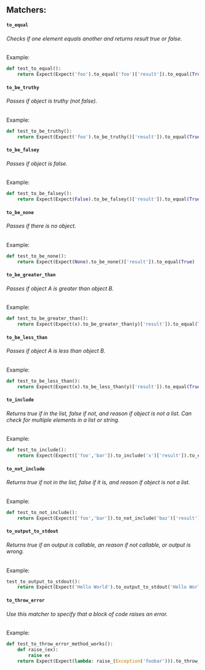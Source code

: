## Matchers:


#### `to_equal`
###### Checks if one element equals another and returns result true or false.
Example:
```python
def test_to_equal():
    return Expect(Expect('foo').to_equal('foo')['result']).to_equal(True)
```
#### `to_be_truthy`
###### Passes if object is truthy (not false).
Example:
```python
def test_to_be_truthy():
    return Expect(Expect('foo').to_be_truthy()['result']).to_equal(True)
```
#### `to_be_falsey`
###### Passes if object is false.
Example:
```python
def test_to_be_falsey():
    return Expect(Expect(False).to_be_falsey()['result']).to_equal(True)
```
#### `to_be_none`
###### Passes if there is no object.
Example:
```python
def test_to_be_none():
    return Expect(Expect(None).to_be_none()['result']).to_equal(True)
```
#### `to_be_greater_than`
###### Passes if object A is greater than object B.
Example:
```python
def test_to_be_greater_than():
    return Expect(Expect(x).to_be_greater_than(y)['result']).to_equal(True)
```
#### `to_be_less_than`
###### Passes if object A is less than object B.
Example:
```python
def test_to_be_less_than():
    return Expect(Expect(x).to_be_less_than(y)['result']).to_equal(True)
```
#### `to_include`
###### Returns true if in the list, false if not, and reason if object is not a list. Can check for multiple elements in a list or string.
Example:
```python
def test_to_include():
    return Expect(Expect(['foo','bar']).to_include('x')['result']).to_equal(True)
```
#### `to_not_include`
###### Returns true if not in the list, false if it is, and reason if object is not a list.
Example:
```python
def test_to_not_include():
    return Expect(Expect(['foo','bar']).to_not_include('baz')['result']).to_equal(True)
```
#### `to_output_to_stdout`
###### Returns true if an output is callable, an reason if not callable, or output is wrong.
Example:
```python
test_to_output_to_stdout():
    return Expect(Expect('Hello World').to_output_to_stdout('Hello World')['reason']).to_equal('Expected: hello to be callable')
```
#### `to_throw_error`
###### Use this matcher to specify that a block of code raises an error.
Example:
```python
def test_to_throw_error_method_works():
    def raise_(ex):
        raise ex
    return Expect(Expect(lambda: raise_(Exception('foobar'))).to_throw_error('foobar')['result']).to_equal(True)
```
